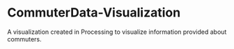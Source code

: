 CommuterData-Visualization
==========================

A visualization created in Processing to visualize information provided about commuters.
